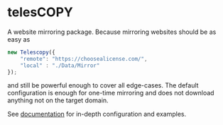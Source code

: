 # telesCOPY

A website mirroring package. Because mirroring websites should be as easy as

```js
new Telescopy({
	"remote": "https://choosealicense.com/",
	"local" : "./Data/Mirror"
});
```

and still be powerful enough to cover all edge-cases.
The default configuration is enough for one-time mirroring and does not download anything not on the target domain.

See [documentation](./docs/index.md) for in-depth configuration and examples.
